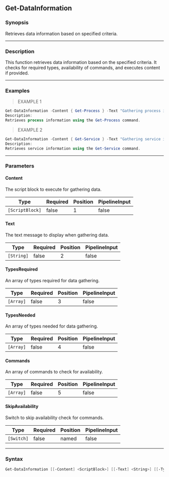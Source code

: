 Get-DataInformation
-------------------

### Synopsis
Retrieves data information based on specified criteria.

---

### Description

This function retrieves data information based on the specified criteria. It checks for required types, availability of commands, and executes content if provided.

---

### Examples
> EXAMPLE 1

```PowerShell
Get-DataInformation -Content { Get-Process } -Text "Gathering process information" -TypesRequired @("System.Diagnostics.Process") -TypesNeeded @("System.Diagnostics.Process") -Commands @("Get-Process")
Description:
Retrieves process information using the Get-Process command.
```
> EXAMPLE 2

```PowerShell
Get-DataInformation -Content { Get-Service } -Text "Gathering service information" -TypesRequired @("System.ServiceProcess.ServiceController") -TypesNeeded @("System.ServiceProcess.ServiceController") -Commands @("Get-Service")
Description:
Retrieves service information using the Get-Service command.
```

---

### Parameters
#### **Content**
The script block to execute for gathering data.

|Type           |Required|Position|PipelineInput|
|---------------|--------|--------|-------------|
|`[ScriptBlock]`|false   |1       |false        |

#### **Text**
The text message to display when gathering data.

|Type      |Required|Position|PipelineInput|
|----------|--------|--------|-------------|
|`[String]`|false   |2       |false        |

#### **TypesRequired**
An array of types required for data gathering.

|Type     |Required|Position|PipelineInput|
|---------|--------|--------|-------------|
|`[Array]`|false   |3       |false        |

#### **TypesNeeded**
An array of types needed for data gathering.

|Type     |Required|Position|PipelineInput|
|---------|--------|--------|-------------|
|`[Array]`|false   |4       |false        |

#### **Commands**
An array of commands to check for availability.

|Type     |Required|Position|PipelineInput|
|---------|--------|--------|-------------|
|`[Array]`|false   |5       |false        |

#### **SkipAvailability**
Switch to skip availability check for commands.

|Type      |Required|Position|PipelineInput|
|----------|--------|--------|-------------|
|`[Switch]`|false   |named   |false        |

---

### Syntax
```PowerShell
Get-DataInformation [[-Content] <ScriptBlock>] [[-Text] <String>] [[-TypesRequired] <Array>] [[-TypesNeeded] <Array>] [[-Commands] <Array>] [-SkipAvailability] [<CommonParameters>]
```
